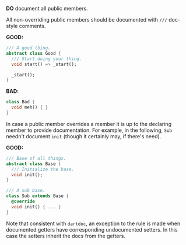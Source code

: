
**DO** document all public members.

All non-overriding public members should be documented with `///` doc-style
comments.

**GOOD:**
```dart
/// A good thing.
abstract class Good {
  /// Start doing your thing.
  void start() => _start();

  _start();
}
```

**BAD:**
```dart
class Bad {
  void meh() { }
}
```

In case a public member overrides a member it is up to the declaring member
to provide documentation.  For example, in the following, `Sub` needn't
document `init` (though it certainly may, if there's need).

**GOOD:**
```dart
/// Base of all things.
abstract class Base {
  /// Initialize the base.
  void init();
}

/// A sub base.
class Sub extends Base {
  @override
  void init() { ... }
}
```

Note that consistent with `dartdoc`, an exception to the rule is made when
documented getters have corresponding undocumented setters.  In this case the
setters inherit the docs from the getters.

